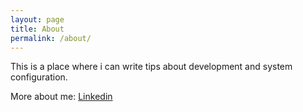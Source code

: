 ```yaml
---
layout: page
title: About
permalink: /about/
---
```


This is a place where i can write tips about development and system configuration.

More about me:
 <a href="https://www.linkedin.com/in/samuel-teixeira-b63a621b/" target="_blank">Linkedin</a>

